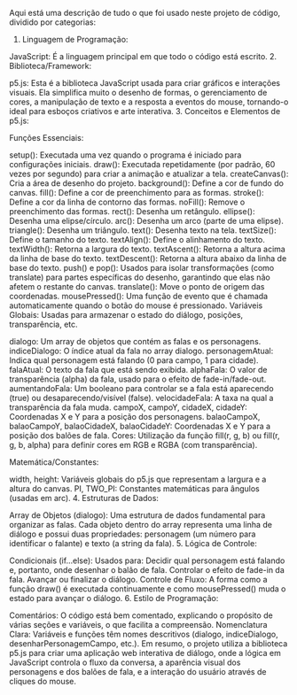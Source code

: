 Aqui está uma descrição de tudo o que foi usado neste projeto de código, dividido por categorias:

1. Linguagem de Programação:

JavaScript: É a linguagem principal em que todo o código está escrito.
2. Biblioteca/Framework:

p5.js: Esta é a biblioteca JavaScript usada para criar gráficos e interações visuais. Ela simplifica muito o desenho de formas, o gerenciamento de cores, a manipulação de texto e a resposta a eventos do mouse, tornando-o ideal para esboços criativos e arte interativa.
3. Conceitos e Elementos de p5.js:

Funções Essenciais:

setup(): Executada uma vez quando o programa é iniciado para configurações iniciais.
draw(): Executada repetidamente (por padrão, 60 vezes por segundo) para criar a animação e atualizar a tela.
createCanvas(): Cria a área de desenho do projeto.
background(): Define a cor de fundo do canvas.
fill(): Define a cor de preenchimento para as formas.
stroke(): Define a cor da linha de contorno das formas.
noFill(): Remove o preenchimento das formas.
rect(): Desenha um retângulo.
ellipse(): Desenha uma elipse/círculo.
arc(): Desenha um arco (parte de uma elipse).
triangle(): Desenha um triângulo.
text(): Desenha texto na tela.
textSize(): Define o tamanho do texto.
textAlign(): Define o alinhamento do texto.
textWidth(): Retorna a largura do texto.
textAscent(): Retorna a altura acima da linha de base do texto.
textDescent(): Retorna a altura abaixo da linha de base do texto.
push() e pop(): Usados para isolar transformações (como translate) para partes específicas do desenho, garantindo que elas não afetem o restante do canvas.
translate(): Move o ponto de origem das coordenadas.
mousePressed(): Uma função de evento que é chamada automaticamente quando o botão do mouse é pressionado.
Variáveis Globais: Usadas para armazenar o estado do diálogo, posições, transparência, etc.

dialogo: Um array de objetos que contém as falas e os personagens.
indiceDialogo: O índice atual da fala no array dialogo.
personagemAtual: Indica qual personagem está falando (0 para campo, 1 para cidade).
falaAtual: O texto da fala que está sendo exibida.
alphaFala: O valor de transparência (alpha) da fala, usado para o efeito de fade-in/fade-out.
aumentandoFala: Um booleano para controlar se a fala está aparecendo (true) ou desaparecendo/visível (false).
velocidadeFala: A taxa na qual a transparência da fala muda.
campoX, campoY, cidadeX, cidadeY: Coordenadas X e Y para a posição dos personagens.
balaoCampoX, balaoCampoY, balaoCidadeX, balaoCidadeY: Coordenadas X e Y para a posição dos balões de fala.
Cores: Utilização da função fill(r, g, b) ou fill(r, g, b, alpha) para definir cores em RGB e RGBA (com transparência).

Matemática/Constantes:

width, height: Variáveis globais do p5.js que representam a largura e a altura do canvas.
PI, TWO_PI: Constantes matemáticas para ângulos (usadas em arc).
4. Estruturas de Dados:

Array de Objetos (dialogo): Uma estrutura de dados fundamental para organizar as falas. Cada objeto dentro do array representa uma linha de diálogo e possui duas propriedades: personagem (um número para identificar o falante) e texto (a string da fala).
5. Lógica de Controle:

Condicionais (if...else): Usados para:
Decidir qual personagem está falando e, portanto, onde desenhar o balão de fala.
Controlar o efeito de fade-in da fala.
Avançar ou finalizar o diálogo.
Controle de Fluxo: A forma como a função draw() é executada continuamente e como mousePressed() muda o estado para avançar o diálogo.
6. Estilo de Programação:

Comentários: O código está bem comentado, explicando o propósito de várias seções e variáveis, o que facilita a compreensão.
Nomenclatura Clara: Variáveis e funções têm nomes descritivos (dialogo, indiceDialogo, desenharPersonagemCampo, etc.).
Em resumo, o projeto utiliza a biblioteca p5.js para criar uma aplicação web interativa de diálogo, onde a lógica em JavaScript controla o fluxo da conversa, a aparência visual dos personagens e dos balões de fala, e a interação do usuário através de cliques do mouse.
